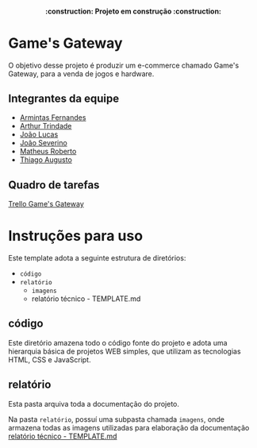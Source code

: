 <h4 align="center"> :construction: Projeto em construção :construction: </h4>

# Game's Gateway
  O objetivo desse projeto é produzir um e-commerce chamado Game's Gateway, para a venda de jogos e hardware. 

## Integrantes da equipe
 - [Armintas Fernandes](https://github.com/ArmintasFilho)
 - [Arthur Trindade](https://github.com/arthurtrin117)
 - [João Lucas]()
 - [João Severino]()
 - [Matheus Roberto]()
 - [Thiago Augusto]()

## Quadro de tarefas
[Trello Game's Gateway](https://trello.com/b/vMjaw61v/aplicação-interativa-ecommerce-de-jogos)

# Instruções para uso
Este template adota a seguinte estrutura de diretórios: 

 - `código`
 - `relatório`
   - `imagens`
   - relatório técnico - TEMPLATE.md
     
## código
Este diretório amazena todo o código fonte do projeto e adota uma hierarquia básica de projetos WEB simples, que utilizam as tecnologias HTML, CSS e JavaScript.

## relatório
Esta pasta arquiva toda a documentação do projeto.

Na pasta `relatório`, possuí uma subpasta chamada `imagens`, onde armazena todas as imagens utilizadas para elaboração da documentação [relatório técnico - TEMPLATE.md]() 
